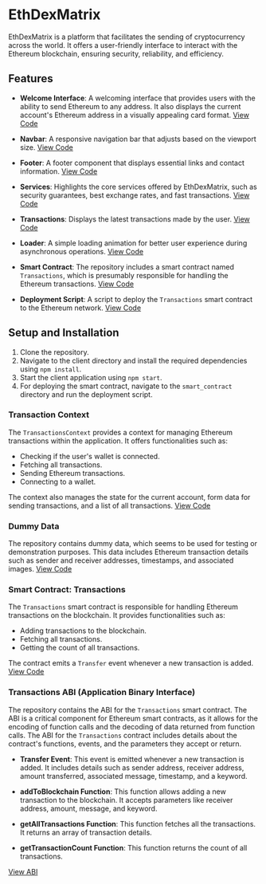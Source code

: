 # EthDexMatrix

EthDexMatrix is a platform that facilitates the sending of cryptocurrency across the world. It offers a user-friendly interface to interact with the Ethereum blockchain, ensuring security, reliability, and efficiency.

## Features

- **Welcome Interface**: A welcoming interface that provides users with the ability to send Ethereum to any address. It also displays the current account's Ethereum address in a visually appealing card format. [View Code](https://github.com/AnshSharma2001/EthDexMatrix/blob/master/client/src/components/Welcome.jsx)

- **Navbar**: A responsive navigation bar that adjusts based on the viewport size. [View Code](https://github.com/AnshSharma2001/EthDexMatrix/blob/master/client/src/components/Navbar.jsx)

- **Footer**: A footer component that displays essential links and contact information. [View Code](https://github.com/AnshSharma2001/EthDexMatrix/blob/master/client/src/components/Footer.jsx)

- **Services**: Highlights the core services offered by EthDexMatrix, such as security guarantees, best exchange rates, and fast transactions. [View Code](https://github.com/AnshSharma2001/EthDexMatrix/blob/master/client/src/components/Services.jsx)

- **Transactions**: Displays the latest transactions made by the user. [View Code](https://github.com/AnshSharma2001/EthDexMatrix/blob/master/client/src/components/Transactions.jsx)

- **Loader**: A simple loading animation for better user experience during asynchronous operations. [View Code](https://github.com/AnshSharma2001/EthDexMatrix/blob/master/client/src/components/Loader.jsx)

- **Smart Contract**: The repository includes a smart contract named `Transactions`, which is presumably responsible for handling the Ethereum transactions. [View Code](https://github.com/AnshSharma2001/EthDexMatrix/blob/master/smart_contract/contracts/Transactions.sol)

- **Deployment Script**: A script to deploy the `Transactions` smart contract to the Ethereum network. [View Code](https://github.com/AnshSharma2001/EthDexMatrix/blob/master/smart_contract/scripts/deploy.js)

## Setup and Installation

1. Clone the repository.
2. Navigate to the client directory and install the required dependencies using `npm install`.
3. Start the client application using `npm start`.
4. For deploying the smart contract, navigate to the `smart_contract` directory and run the deployment script.

### Transaction Context

The `TransactionsContext` provides a context for managing Ethereum transactions within the application. It offers functionalities such as:

- Checking if the user's wallet is connected.
- Fetching all transactions.
- Sending Ethereum transactions.
- Connecting to a wallet.

The context also manages the state for the current account, form data for sending transactions, and a list of all transactions. [View Code](https://github.com/AnshSharma2001/EthDexMatrix/blob/master/client/src/context/TransactionsContext.jsx)

### Dummy Data

The repository contains dummy data, which seems to be used for testing or demonstration purposes. This data includes Ethereum transaction details such as sender and receiver addresses, timestamps, and associated images. [View Code](https://github.com/AnshSharma2001/EthDexMatrix/blob/master/client/src/utils/dummyData.js)

### Smart Contract: Transactions

The `Transactions` smart contract is responsible for handling Ethereum transactions on the blockchain. It provides functionalities such as:

- Adding transactions to the blockchain.
- Fetching all transactions.
- Getting the count of all transactions.

The contract emits a `Transfer` event whenever a new transaction is added. [View Code](https://github.com/AnshSharma2001/EthDexMatrix/blob/master/smart_contract/contracts/Transactions.sol)

### Transactions ABI (Application Binary Interface)

The repository contains the ABI for the `Transactions` smart contract. The ABI is a critical component for Ethereum smart contracts, as it allows for the encoding of function calls and the decoding of data returned from function calls. The ABI for the `Transactions` contract includes details about the contract's functions, events, and the parameters they accept or return.

- **Transfer Event**: This event is emitted whenever a new transaction is added. It includes details such as sender address, receiver address, amount transferred, associated message, timestamp, and a keyword.
  
- **addToBlockchain Function**: This function allows adding a new transaction to the blockchain. It accepts parameters like receiver address, amount, message, and keyword.
  
- **getAllTransactions Function**: This function fetches all the transactions. It returns an array of transaction details.
  
- **getTransactionCount Function**: This function returns the count of all transactions.

[View ABI](https://github.com/AnshSharma2001/EthDexMatrix/blob/master/client/src/utils/Transactions.json)
